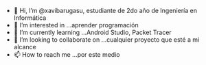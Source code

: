 - 👋 Hi, I’m @xavibarugasu, estudiante de 2do año de Ingeniería en Informática
- 👀 I’m interested in ...aprender  programación
- 🌱 I’m currently learning ...Android Studio, Packet  Tracer
- 💞️ I’m looking to collaborate on ...cualquier proyecto  que esté a mi alcance
- 📫 How to reach me ...por este medio

<!---
xavibarugasu/xavibarugasu is a ✨ special ✨ repository because its `README.md` (this file) appears on your GitHub profile.
You can click the Preview link to take a look at your changes.
--->
